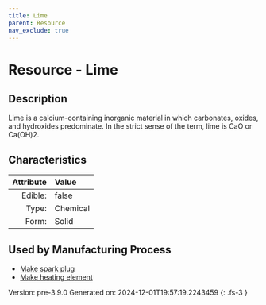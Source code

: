 ```yaml
---
title: Lime
parent: Resource
nav_exclude: true
---
```

# Resource - Lime

## Description
 &#10;&#9;&#9;Lime is a calcium-containing inorganic&#10;&#9;&#9;material in which carbonates, oxides, and hydroxides predominate. In the&#10;&#9;&#9;strict sense of the term, lime is CaO or Ca(OH)2.

## Characteristics

| Attribute      | Value |
|--------:|:------|
|Edible:|false|
|Type:|Chemical|
|Form:|Solid|
 

## Used by Manufacturing Process

- [Make spark plug](../process/make-spark-plug.html)
- [Make heating element](../process/make-heating-element.html)


    

Version: pre-3.9.0 Generated on: 2024-12-01T19:57:19.2243459
{: .fs-3 }
